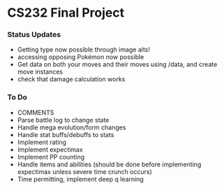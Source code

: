 # CS232 Final Project

### Status Updates
- Getting type now possible through image alts!
- accessing opposing Pokémon now possible
- Get data on both your moves and their moves using /data, and create move instances
- check that damage calculation works

### To Do
- COMMENTS
- Parse battle log to change state
- Handle mega evolution/form changes
- Handle stat buffs/debuffs to stats
- Implement rating
- Implement expectimax
- Implement PP counting
- Handle items and abilities (should be done before implementing expectimax unless severe time crunch occurs)
- Time permitting, implement deep q learning